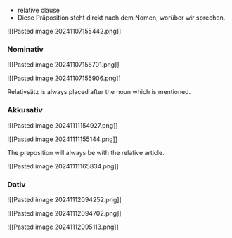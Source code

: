 + relative clause 
+ Diese Präposition steht direkt nach dem Nomen, worüber wir sprechen. 

![[Pasted image 20241107155442.png]]

### Nominativ 

![[Pasted image 20241107155701.png]]

![[Pasted image 20241107155906.png]]

Relativsätz is always placed after the noun which is mentioned. 

### Akkusativ 

![[Pasted image 20241111154927.png]]

![[Pasted image 20241111155144.png]]

The preposition will always be with the relative article. 

![[Pasted image 20241111165834.png]]


### Dativ 

![[Pasted image 20241112094252.png]]

![[Pasted image 20241112094702.png]]

![[Pasted image 20241112095113.png]]
